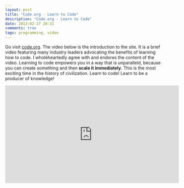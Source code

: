 ```yaml
---
layout: post
title: "Code.org - Learn to Code"
description: "Code.org - Learn to Code"
date: 2013-02-27 20:31
comments: true
tags: programming, video
---
```


Go visit [code.org](http://www.code.org/). The video below is the introduction to the site. It is a brief video featuring many industry leaders advocating the benefits of learning how to code. I wholeheartedly agree with and endores the content of the video. Learning to code empowers you in a way that is unparalleld, because you can create something and then **scale it immediately**. This is the most exciting time in the history of civilization. Learn to code! Learn to be a producer of knowledge!

<iframe width="560" height="315" src="https://www.youtube.com/embed/nKIu9yen5nc" frameborder="0" allowfullscreen></iframe>

